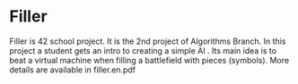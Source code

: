 # Filler
Filler is 42 school project. It is the 2nd project of Algorithms Branch. In this project a student gets an intro to creating a simple AI .  Its main idea is to beat a virtual machine when filling a battlefield with pieces (symbols). More details are available in filler.en.pdf
